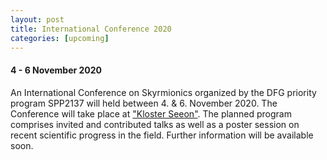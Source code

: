 ```yaml
---
layout: post
title: International Conference 2020
categories: [upcoming]
---
```


#### 4 - 6 November 2020

An International Conference on Skyrmionics organized by the DFG priority program SPP2137 will held between 4. & 6. November 2020. The Conference will take place at ["Kloster Seeon"](https://www.kloster-seeon.de/kloster-seeon). The planned program comprises invited and contributed talks as well as a poster session on recent scientific progress in the field. Further information will be available soon.
